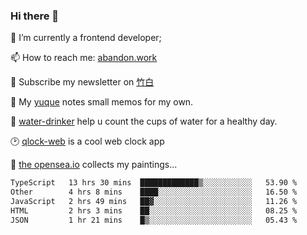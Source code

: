 ### Hi there 👋

<!--
**Alfxjx/Alfxjx** is a ✨ _special_ ✨ repository because its `README.md` (this file) appears on your GitHub profile.

Here are some ideas to get you started:

- 🔭 I’m currently working on ...
- 🌱 I’m currently learning ...
- 👯 I’m looking to collaborate on ...
- 🤔 I’m looking for help with ...
- 💬 Ask me about ...
- 📫 How to reach me: ...
- 😄 Pronouns: ...
- ⚡ Fun fact: ...
-->
🔭  I’m currently a frontend developer;

📫  How to reach me: [abandon.work](https://www.abandon.work/)

🎉  Subscribe my newsletter on [竹白](https://alfxjx.zhubai.love/)

🌱  My [yuque](https://www.yuque.com/alfxjx) notes small memos for my own.

🥤  [water-drinker](https://weldingboys.vercel.app/water) help u count the cups of water for a healthy day.

🕑  [qlock-web](https://qlock-web.vercel.app) is a cool web clock app

🌊  [the opensea.io](https://opensea.io/assets/0x495f947276749ce646f68ac8c248420045cb7b5e/29433830147332339639115006737701029562687338063458078299874716625823015632897) collects my paintings...

<!--START_SECTION:waka-->

```txt
TypeScript   13 hrs 30 mins  █████████████▒░░░░░░░░░░░   53.90 %
Other        4 hrs 8 mins    ████░░░░░░░░░░░░░░░░░░░░░   16.50 %
JavaScript   2 hrs 49 mins   ██▓░░░░░░░░░░░░░░░░░░░░░░   11.26 %
HTML         2 hrs 3 mins    ██░░░░░░░░░░░░░░░░░░░░░░░   08.25 %
JSON         1 hr 21 mins    █▒░░░░░░░░░░░░░░░░░░░░░░░   05.43 %
```

<!--END_SECTION:waka-->

